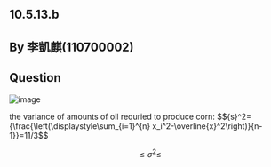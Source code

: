 ## 10.5.13.b
## By 李凱麒(110700002)

## Question
![image](https://github.com/HWTeng-Course/202402-Statistics/assets/162072191/1792a458-ac8b-4a70-bde8-708446066f95)

the variance of amounts of oil requried to produce corn:
 $${s}^2=\{\frac{\left(\displaystyle\sum_{i=1}^{n} x_i^2-\overline{x}^2\right)}{n-1}}=11/3$$

$$\leq{\sigma^2}\leq$$
